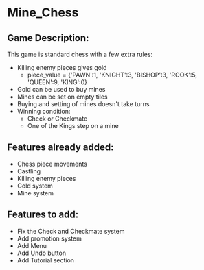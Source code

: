 # Mine_Chess
## Game Description:
This game is standard chess with a few extra rules:
- Killing enemy pieces gives gold
  - piece_value = {'PAWN':1, 'KNIGHT':3, 'BISHOP':3, 'ROOK':5, 'QUEEN':9, 'KING':0}
- Gold can be used to buy mines
- Mines can be set on empty tiles
- Buying and setting of mines doesn't take turns
- Winning condition:
  - Check or Checkmate
  - One of the Kings step on a mine  

## Features already added:
- Chess piece movements
- Castling
- Killing enemy pieces
- Gold system
- Mine system

## Features to add:
- Fix the Check and Checkmate system
- Add promotion system
- Add Menu
- Add Undo button
- Add Tutorial section


